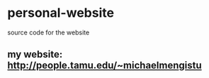 # personal-website
source code for the website

## my website: http://people.tamu.edu/~michaelmengistu
